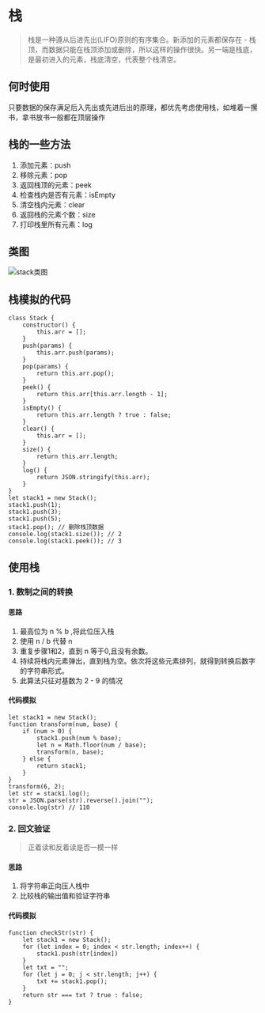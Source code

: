 # 栈
> 栈是一种遵从后进先出(LIFO)原则的有序集合。新添加的元素都保存在 - 栈顶，而数据只能在栈顶添加或删除，所以这样的操作很快。另一端是栈底，是最初进入的元素，栈底清空，代表整个栈清空。

## 何时使用
只要数据的保存满足后入先出或先进后出的原理，都优先考虑使用栈，如堆着一摞书，拿书放书一般都在顶层操作

## 栈的一些方法
1. 添加元素：push
2. 移除元素：pop
3. 返回栈顶的元素：peek
4. 检查栈内是否有元素：isEmpty
5. 清空栈内元素：clear
6. 返回栈的元素个数：size
7. 打印栈里所有元素：log

## 类图
![stack类图](https://tomz-1253937763.cos.ap-guangzhou.myqcloud.com/img/201812/stack.png)

## 栈模拟的代码
```
class Stack {
    constructor() {
        this.arr = [];
    }
    push(params) {
        this.arr.push(params);
    }
    pop(params) {
        return this.arr.pop();
    }
    peek() {
        return this.arr[this.arr.length - 1];
    }
    isEmpty() {
        return this.arr.length ? true : false;
    }
    clear() {
        this.arr = [];
    }
    size() {
        return this.arr.length;
    }
    log() {
        return JSON.stringify(this.arr);
    }
}
let stack1 = new Stack();
stack1.push(1);
stack1.push(3);
stack1.push(5);
stack1.pop(); // 删除栈顶数据
console.log(stack1.size()); // 2
console.log(stack1.peek()); // 3
```

## 使用栈
### 1. 数制之间的转换
#### 思路
1. 最高位为 n % b ,将此位压入栈
2. 使用 n / b 代替 n
3. 重复步骤1和2，直到 n 等于0,且没有余数。
4. 持续将栈内元素弹出，直到栈为空。依次将这些元素排列，就得到转换后数字的字符串形式。
5. 此算法只征对基数为 2 - 9 的情况

#### 代码模拟
```
let stack1 = new Stack();
function transform(num, base) {
    if (num > 0) {
        stack1.push(num % base);
        let n = Math.floor(num / base);
        transform(n, base);
    } else {
        return stack1;
    }
}
transform(6, 2);
let str = stack1.log();
str = JSON.parse(str).reverse().join("");
console.log(str) // 110
```

### 2. 回文验证
> 正着读和反着读是否一模一样

#### 思路
1. 将字符串正向压人栈中
2. 比较栈的输出值和验证字符串

#### 代码模拟
```
function checkStr(str) {
    let stack1 = new Stack();
    for (let index = 0; index < str.length; index++) {
        stack1.push(str[index])
    }
    let txt = "";
    for (let j = 0; j < str.length; j++) {
        txt += stack1.pop();
    }
    return str === txt ? true : false;
}
```